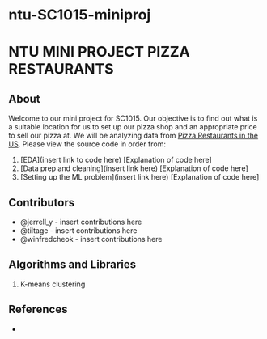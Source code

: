 # ntu-SC1015-miniproj



# NTU MINI PROJECT PIZZA RESTAURANTS

## About

Welcome to our mini project for SC1015. Our objective is to find out what is a suitable location for us to set up our pizza shop and an appropriate price to sell our pizza at. We will be analyzing data from [Pizza Restaurants in the US](https://www.kaggle.com/datasets/cid007/pizza-restaurants-us). Please view the source code in order from:

1. [EDA](insert link to code here)
[Explanation of code here]
2. [Data prep and cleaning](insert link here)
[Explanation of code here]
3. [Setting up the ML problem](insert link here)
[Explanation of code here]
  
## Contributors

- @jerrell_y - insert contributions here
- @tiltage - insert contributions here
- @winfredcheok - insert contributions here

## Algorithms and Libraries

1. K-means clustering



## References

- <insert link here>
